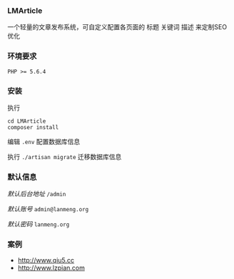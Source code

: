 ### LMArticle 
一个轻量的文章发布系统，可自定义配置各页面的 标题 关键词 描述 来定制SEO优化

### 环境要求
`PHP >= 5.6.4`

### 安装

执行
```
cd LMArticle
composer install
```

编辑 `.env` 配置数据库信息

执行 `./artisan migrate` 迁移数据库信息

### 默认信息
*默认后台地址*
`/admin`

*默认账号*
`admin@lanmeng.org`

*默认密码*
`lanmeng.org`

### 案例
- http://www.qiu5.cc
- http://www.lzpian.com
